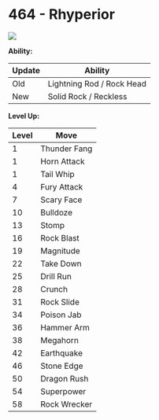 # 464 - Rhyperior
![][464]

**Ability:**

Update | Ability
---    | ---
Old    | Lightning Rod / Rock Head
New    | Solid Rock / Reckless

**Level Up:**

Level | Move
---   | ---
  1   | Thunder Fang
  1   | Horn Attack
  1   | Tail Whip
  4   | Fury Attack
  7   | Scary Face
 10   | Bulldoze
 13   | Stomp
 16   | Rock Blast
 19   | Magnitude
 22   | Take Down
 25   | Drill Run
 28   | Crunch
 31   | Rock Slide
 34   | Poison Jab
 36   | Hammer Arm
 38   | Megahorn
 42   | Earthquake
 46   | Stone Edge
 50   | Dragon Rush
 54   | Superpower
 58   | Rock Wrecker



[464]: /img/pokemon/464.png
